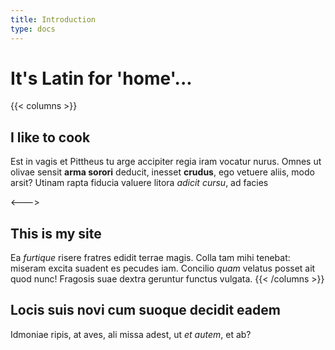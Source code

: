 ```yaml
---
title: Introduction
type: docs
---
```


# It's Latin for 'home'...

{{< columns >}}
## I like to cook

Est in vagis et Pittheus tu arge accipiter regia iram vocatur nurus. Omnes ut
olivae sensit **arma sorori** deducit, inesset **crudus**, ego vetuere aliis,
modo arsit? Utinam rapta fiducia valuere litora _adicit cursu_, ad facies

<--->

## This is my site

Ea _furtique_ risere fratres edidit terrae magis. Colla tam mihi tenebat:
miseram excita suadent es pecudes iam. Concilio _quam_ velatus posset ait quod
nunc! Fragosis suae dextra geruntur functus vulgata.
{{< /columns >}}


## Locis suis novi cum suoque decidit eadem

Idmoniae ripis, at aves, ali missa adest, ut _et autem_, et ab?
